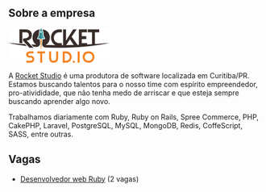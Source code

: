 ## Sobre a empresa

![Logo](https://raw.githubusercontent.com/rocketstudio/vagas/master/assets/logo-rs.png?)

A [Rocket Studio](http://rocketstud.io) é uma produtora de software localizada em Curitiba/PR. Estamos buscando talentos para o nosso time com espírito empreendedor, pro-ativididade, que não tenha medo de arriscar e que esteja sempre buscando aprender algo novo.

Trabalhamos diariamente com Ruby, Ruby on Rails, Spree Commerce, PHP, CakePHP, Laravel, PostgreSQL, MySQL, MongoDB, Redis, CoffeScript, SASS, entre outras.

## Vagas

- [Desenvolvedor web Ruby](https://github.com/rocketstudio/vagas/blob/master/vagas/desenvolvedor-web.md) (2 vagas)